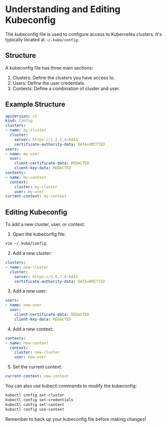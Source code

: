 # Understanding and Editing Kubeconfig

The kubeconfig file is used to configure access to Kubernetes clusters. It's typically located at `~/.kube/config`.

## Structure

A kubeconfig file has three main sections:

1. Clusters: Define the clusters you have access to.
2. Users: Define the user credentials.
3. Contexts: Define a combination of cluster and user.

## Example Structure

```yaml
apiVersion: v1
kind: Config
clusters:
- name: my-cluster
  cluster:
    server: https://1.2.3.4:6443
    certificate-authority-data: DATA+OMITTED
users:
- name: my-user
  user:
    client-certificate-data: REDACTED
    client-key-data: REDACTED
contexts:
- name: my-context
  context:
    cluster: my-cluster
    user: my-user
current-context: my-context
```

## Editing Kubeconfig

To add a new cluster, user, or context:

1. Open the kubeconfig file:

```bash
vim ~/.kube/config
```

2. Add a new cluster:

```yaml
clusters:
- name: new-cluster
  cluster:
    server: https://5.6.7.8:6443
    certificate-authority-data: DATA+OMITTED
```

3. Add a new user:

```yaml
users:
- name: new-user
  user:
    client-certificate-data: REDACTED
    client-key-data: REDACTED
```

4. Add a new context:

```yaml
contexts:
- name: new-context
  context:
    cluster: new-cluster
    user: new-user
```    

5. Set the current context:

```yaml
current-context: new-context
```

You can also use kubectl commands to modify the kubeconfig:

```bash
kubectl config set-cluster
kubectl config set-credentials
kubectl config set-context
kubectl config use-context
```

Remember to back up your kubeconfig file before making changes!
